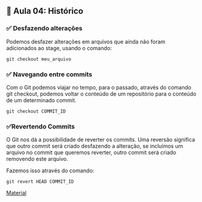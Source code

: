 ## 📝 Aula 04: Histórico

### ✅ Desfazendo alterações

Podemos desfazer alterações em arquivos que ainda não foram adicionados ao stage, usando o comando:

```
git checkout meu_arquivo
```

### ✅ Navegando entre commits

Com o Git podemos viajar no tempo, para o passado, através do comando git checkout, podemos voltar o conteúdo de um repositório para o conteúdo de um determinado commit.

```
git checkout COMMIT_ID
```

### ✅Revertendo Commits

O Git nos dá a possibilidade de reverter os commits. Uma reversão significa que outro commit será criado desfazendo a alteração, se incluímos um arquivo no commit que queremos reverter, outro commit será criado removendo este arquivo.

Fazemos isso através do comando:

```
git revert HEAD COMMIT_ID
```

[Material](./Consulte%20o%20histórico.pdf)

